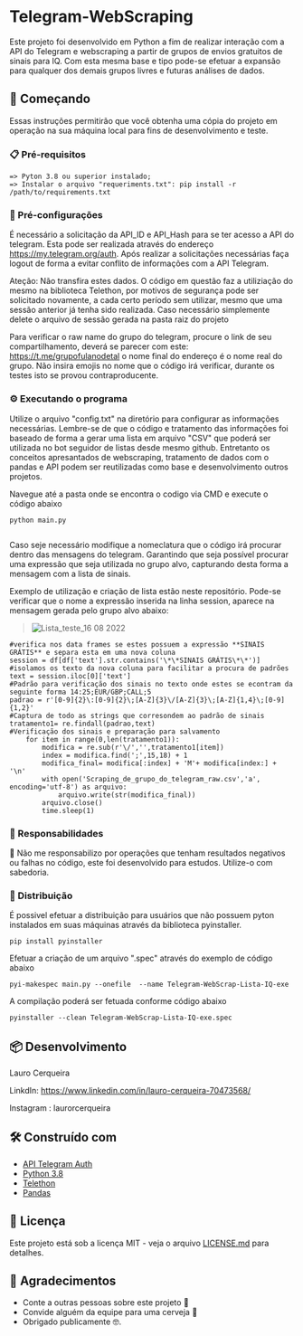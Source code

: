 # Telegram-WebScraping

Este projeto foi desenvolvido em Python a fim de realizar interação com a API do Telegram e webscraping a partir de grupos de envios gratuitos de sinais para IQ. Com esta mesma base e tipo pode-se efetuar a expansão para qualquer dos demais grupos livres e futuras análises de dados. 

## 🚀 Começando

Essas instruções permitirão que você obtenha uma cópia do projeto em operação na sua máquina local para fins de desenvolvimento e teste.

### 📋 Pré-requisitos

```
=> Pyton 3.8 ou superior instalado;
=> Instalar o arquivo "requeriments.txt": pip install -r /path/to/requirements.txt
```

### 🔧 Pré-configurações

É necessário a solicitação da API_ID e API_Hash para se ter acesso a API do telegram. Esta pode ser realizada através do endereço https://my.telegram.org/auth. Após realizar a solicitações necessárias faça logout de forma a evitar conflito de informações com a API Telegram.

Ateção: Não transfira estes dados. O código em questão faz a utiliziação do mesmo na biblioteca Telethon, por motivos de segurança pode ser solicitado novamente, a cada certo período sem utilizar, mesmo que uma sessão anterior já tenha sido realizada. Caso necessário simplemente delete o arquivo de sessão gerada na pasta raiz do projeto

Para verificar o raw name do grupo do telegram, procure o link de seu compartilhamento, deverá se parecer com este: https://t.me/grupofulanodetal o nome final do endereço é o nome real do grupo. Não insira emojis no nome que o código irá verificar, durante os testes isto se provou contraproducente.


### ⚙️ Executando o programa

Utilize o arquivo "config.txt" na diretório para configurar as informações necessárias. Lembre-se de que o código e tratamento das informações foi baseado de forma a gerar uma lista em arquivo "CSV" que poderá ser utilizada no bot seguidor de listas desde mesmo github. Entretanto os conceitos apresantados de webscraping, tratamento de dados com o pandas e API podem ser reutilizadas como base e desenvolvimento outros projetos.

Navegue até a pasta onde se encontra o codigo via CMD e execute o código abaixo 

```
python main.py
 
```

Caso seje necessário modifique a nomeclatura que o código irá procurar dentro das mensagens do telegram. Garantindo que seja possível procurar uma expressão que seja utilizada no grupo alvo, capturando desta forma a mensagem com a lista de sinais.

Exemplo de utilização e criação de lista estão neste repositório. Pode-se verificar que o nome a expressão inserida na linha session, aparece na mensagem gerada pelo grupo alvo abaixo:


>![Lista_teste_16 08 2022](https://user-images.githubusercontent.com/87389666/185007632-cbbeb500-085b-44a1-a38e-8c12c9f70f8b.JPG)


```
#verifica nos data frames se estes possuem a expressão **SINAIS GRÁTIS** e separa esta em uma nova coluna
session = df[df['text'].str.contains('\*\*SINAIS GRÁTIS\*\*')]
#isolamos os texto da nova coluna para facilitar a procura de padrões 
text = session.iloc[0]['text']
#Padrão para verificação dos sinais no texto onde estes se econtram da seguinte forma 14:25;EUR/GBP;CALL;5 
padrao = r'[0-9]{2}\:[0-9]{2}\;[A-Z]{3}\/[A-Z]{3}\;[A-Z]{1,4}\;[0-9]{1,2}'
#Captura de todo as strings que corresondem ao padrão de sinais 
tratamento1= re.findall(padrao,text)
#Verificação dos sinais e preparação para salvamento
    for item in range(0,len(tratamento1)):
        modifica = re.sub(r'\/','',tratamento1[item])
        index = modifica.find(';',15,18) + 1
        modifica_final= modifica[:index] + 'M'+ modifica[index:] + '\n'
        with open('Scraping_de_grupo_do_telegram_raw.csv','a', encoding='utf-8') as arquivo:
            arquivo.write(str(modifica_final))
        arquivo.close()
        time.sleep(1)

```

### 🎲 Responsabilidades 

🤖 Não me responsabilizo por operações que tenham resultados negativos ou falhas no código, este foi desenvolvido para estudos. Utilize-o com sabedoria. 

### 📨 Distribuição

É possivel efetuar a distribuição para usuários que não possuem pyton instalados em suas máquinas através da biblioteca pyinstaller. 

```
pip install pyinstaller 

```

Efetuar a criação de um arquivo ".spec" através do exemplo de código abaixo

```
pyi-makespec main.py --onefile  --name Telegram-WebScrap-Lista-IQ-exe

```

A compilação poderá ser fetuada conforme código abaixo

```
pyinstaller --clean Telegram-WebScrap-Lista-IQ-exe.spec

```


## 📦 Desenvolvimento

Lauro Cerqueira

LinkdIn: https://www.linkedin.com/in/lauro-cerqueira-70473568/

Instagram : laurorcerqueira

## 🛠️ Construído com

* [API Telegram Auth](https://my.telegram.org/auth)
* [Python 3.8](https://www.python.org/downloads/release/python-380/)
* [Telethon](https://docs.telethon.dev/en/stable/) 
* [Pandas](https://pandas.pydata.org/docs/index.html)


## 📄 Licença

Este projeto está sob a licença MIT - veja o arquivo [LICENSE.md](https://github.com/usuario/projeto/licenca) para detalhes.

## 🎁 Agradecimentos

* Conte a outras pessoas sobre este projeto 📢
* Convide alguém da equipe para uma cerveja 🍺 
* Obrigado publicamente 🤓.

